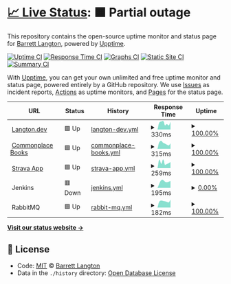 # [📈 Live Status](https://bdlangton.github.io/uptime): <!--live status--> **🟧 Partial outage**

This repository contains the open-source uptime monitor and status page for [Barrett Langton](http://langton.dev), powered by [Upptime](https://github.com/upptime/upptime).

[![Uptime CI](https://github.com/koj-co/upptime/workflows/Uptime%20CI/badge.svg)](https://github.com/koj-co/upptime/actions?query=workflow%3A%22Uptime+CI%22)
[![Response Time CI](https://github.com/koj-co/upptime/workflows/Response%20Time%20CI/badge.svg)](https://github.com/koj-co/upptime/actions?query=workflow%3A%22Response+Time+CI%22)
[![Graphs CI](https://github.com/koj-co/upptime/workflows/Graphs%20CI/badge.svg)](https://github.com/koj-co/upptime/actions?query=workflow%3A%22Graphs+CI%22)
[![Static Site CI](https://github.com/koj-co/upptime/workflows/Static%20Site%20CI/badge.svg)](https://github.com/koj-co/upptime/actions?query=workflow%3A%22Static+Site+CI%22)
[![Summary CI](https://github.com/koj-co/upptime/workflows/Summary%20CI/badge.svg)](https://github.com/koj-co/upptime/actions?query=workflow%3A%22Summary+CI%22)

With [Upptime](https://upptime.js.org), you can get your own unlimited and free uptime monitor and status page, powered entirely by a GitHub repository. We use [Issues](https://github.com/bdlangton/uptime/issues) as incident reports, [Actions](https://github.com/bdlangton/uptime/actions) as uptime monitors, and [Pages](https://bdlangton.github.io/uptime) for the status page.

<!--start: status pages-->
<!-- This summary is generated by Upptime (https://github.com/upptime/upptime) -->
<!-- Do not edit this manually, your changes will be overwritten -->
<!-- prettier-ignore -->
| URL | Status | History | Response Time | Uptime |
| --- | ------ | ------- | ------------- | ------ |
| <img alt="" src="https://icons.duckduckgo.com/ip3/langton.dev.ico" height="13"> [Langton.dev](https://langton.dev) | 🟩 Up | [langton-dev.yml](https://github.com/bdlangton/uptime/commits/HEAD/history/langton-dev.yml) | <details><summary><img alt="Response time graph" src="./graphs/langton-dev/response-time-week.png" height="20"> 330ms</summary><br><a href="https://status.langton.dev/history/langton-dev"><img alt="Response time 306" src="https://img.shields.io/endpoint?url=https%3A%2F%2Fraw.githubusercontent.com%2Fbdlangton%2Fuptime%2FHEAD%2Fapi%2Flangton-dev%2Fresponse-time.json"></a><br><a href="https://status.langton.dev/history/langton-dev"><img alt="24-hour response time 390" src="https://img.shields.io/endpoint?url=https%3A%2F%2Fraw.githubusercontent.com%2Fbdlangton%2Fuptime%2FHEAD%2Fapi%2Flangton-dev%2Fresponse-time-day.json"></a><br><a href="https://status.langton.dev/history/langton-dev"><img alt="7-day response time 330" src="https://img.shields.io/endpoint?url=https%3A%2F%2Fraw.githubusercontent.com%2Fbdlangton%2Fuptime%2FHEAD%2Fapi%2Flangton-dev%2Fresponse-time-week.json"></a><br><a href="https://status.langton.dev/history/langton-dev"><img alt="30-day response time 339" src="https://img.shields.io/endpoint?url=https%3A%2F%2Fraw.githubusercontent.com%2Fbdlangton%2Fuptime%2FHEAD%2Fapi%2Flangton-dev%2Fresponse-time-month.json"></a><br><a href="https://status.langton.dev/history/langton-dev"><img alt="1-year response time 308" src="https://img.shields.io/endpoint?url=https%3A%2F%2Fraw.githubusercontent.com%2Fbdlangton%2Fuptime%2FHEAD%2Fapi%2Flangton-dev%2Fresponse-time-year.json"></a></details> | <details><summary><a href="https://status.langton.dev/history/langton-dev">100.00%</a></summary><a href="https://status.langton.dev/history/langton-dev"><img alt="All-time uptime 99.88%" src="https://img.shields.io/endpoint?url=https%3A%2F%2Fraw.githubusercontent.com%2Fbdlangton%2Fuptime%2FHEAD%2Fapi%2Flangton-dev%2Fuptime.json"></a><br><a href="https://status.langton.dev/history/langton-dev"><img alt="24-hour uptime 100.00%" src="https://img.shields.io/endpoint?url=https%3A%2F%2Fraw.githubusercontent.com%2Fbdlangton%2Fuptime%2FHEAD%2Fapi%2Flangton-dev%2Fuptime-day.json"></a><br><a href="https://status.langton.dev/history/langton-dev"><img alt="7-day uptime 100.00%" src="https://img.shields.io/endpoint?url=https%3A%2F%2Fraw.githubusercontent.com%2Fbdlangton%2Fuptime%2FHEAD%2Fapi%2Flangton-dev%2Fuptime-week.json"></a><br><a href="https://status.langton.dev/history/langton-dev"><img alt="30-day uptime 100.00%" src="https://img.shields.io/endpoint?url=https%3A%2F%2Fraw.githubusercontent.com%2Fbdlangton%2Fuptime%2FHEAD%2Fapi%2Flangton-dev%2Fuptime-month.json"></a><br><a href="https://status.langton.dev/history/langton-dev"><img alt="1-year uptime 99.70%" src="https://img.shields.io/endpoint?url=https%3A%2F%2Fraw.githubusercontent.com%2Fbdlangton%2Fuptime%2FHEAD%2Fapi%2Flangton-dev%2Fuptime-year.json"></a></details>
| <img alt="" src="https://icons.duckduckgo.com/ip3/commonplace.langton.dev.ico" height="13"> [Commonplace Books](https://commonplace.langton.dev) | 🟩 Up | [commonplace-books.yml](https://github.com/bdlangton/uptime/commits/HEAD/history/commonplace-books.yml) | <details><summary><img alt="Response time graph" src="./graphs/commonplace-books/response-time-week.png" height="20"> 315ms</summary><br><a href="https://status.langton.dev/history/commonplace-books"><img alt="Response time 296" src="https://img.shields.io/endpoint?url=https%3A%2F%2Fraw.githubusercontent.com%2Fbdlangton%2Fuptime%2FHEAD%2Fapi%2Fcommonplace-books%2Fresponse-time.json"></a><br><a href="https://status.langton.dev/history/commonplace-books"><img alt="24-hour response time 306" src="https://img.shields.io/endpoint?url=https%3A%2F%2Fraw.githubusercontent.com%2Fbdlangton%2Fuptime%2FHEAD%2Fapi%2Fcommonplace-books%2Fresponse-time-day.json"></a><br><a href="https://status.langton.dev/history/commonplace-books"><img alt="7-day response time 315" src="https://img.shields.io/endpoint?url=https%3A%2F%2Fraw.githubusercontent.com%2Fbdlangton%2Fuptime%2FHEAD%2Fapi%2Fcommonplace-books%2Fresponse-time-week.json"></a><br><a href="https://status.langton.dev/history/commonplace-books"><img alt="30-day response time 327" src="https://img.shields.io/endpoint?url=https%3A%2F%2Fraw.githubusercontent.com%2Fbdlangton%2Fuptime%2FHEAD%2Fapi%2Fcommonplace-books%2Fresponse-time-month.json"></a><br><a href="https://status.langton.dev/history/commonplace-books"><img alt="1-year response time 284" src="https://img.shields.io/endpoint?url=https%3A%2F%2Fraw.githubusercontent.com%2Fbdlangton%2Fuptime%2FHEAD%2Fapi%2Fcommonplace-books%2Fresponse-time-year.json"></a></details> | <details><summary><a href="https://status.langton.dev/history/commonplace-books">100.00%</a></summary><a href="https://status.langton.dev/history/commonplace-books"><img alt="All-time uptime 99.96%" src="https://img.shields.io/endpoint?url=https%3A%2F%2Fraw.githubusercontent.com%2Fbdlangton%2Fuptime%2FHEAD%2Fapi%2Fcommonplace-books%2Fuptime.json"></a><br><a href="https://status.langton.dev/history/commonplace-books"><img alt="24-hour uptime 100.00%" src="https://img.shields.io/endpoint?url=https%3A%2F%2Fraw.githubusercontent.com%2Fbdlangton%2Fuptime%2FHEAD%2Fapi%2Fcommonplace-books%2Fuptime-day.json"></a><br><a href="https://status.langton.dev/history/commonplace-books"><img alt="7-day uptime 100.00%" src="https://img.shields.io/endpoint?url=https%3A%2F%2Fraw.githubusercontent.com%2Fbdlangton%2Fuptime%2FHEAD%2Fapi%2Fcommonplace-books%2Fuptime-week.json"></a><br><a href="https://status.langton.dev/history/commonplace-books"><img alt="30-day uptime 100.00%" src="https://img.shields.io/endpoint?url=https%3A%2F%2Fraw.githubusercontent.com%2Fbdlangton%2Fuptime%2FHEAD%2Fapi%2Fcommonplace-books%2Fuptime-month.json"></a><br><a href="https://status.langton.dev/history/commonplace-books"><img alt="1-year uptime 99.97%" src="https://img.shields.io/endpoint?url=https%3A%2F%2Fraw.githubusercontent.com%2Fbdlangton%2Fuptime%2FHEAD%2Fapi%2Fcommonplace-books%2Fuptime-year.json"></a></details>
| <img alt="" src="https://icons.duckduckgo.com/ip3/strava.langton.dev.ico" height="13"> [Strava App](https://strava.langton.dev) | 🟩 Up | [strava-app.yml](https://github.com/bdlangton/uptime/commits/HEAD/history/strava-app.yml) | <details><summary><img alt="Response time graph" src="./graphs/strava-app/response-time-week.png" height="20"> 259ms</summary><br><a href="https://status.langton.dev/history/strava-app"><img alt="Response time 236" src="https://img.shields.io/endpoint?url=https%3A%2F%2Fraw.githubusercontent.com%2Fbdlangton%2Fuptime%2FHEAD%2Fapi%2Fstrava-app%2Fresponse-time.json"></a><br><a href="https://status.langton.dev/history/strava-app"><img alt="24-hour response time 278" src="https://img.shields.io/endpoint?url=https%3A%2F%2Fraw.githubusercontent.com%2Fbdlangton%2Fuptime%2FHEAD%2Fapi%2Fstrava-app%2Fresponse-time-day.json"></a><br><a href="https://status.langton.dev/history/strava-app"><img alt="7-day response time 259" src="https://img.shields.io/endpoint?url=https%3A%2F%2Fraw.githubusercontent.com%2Fbdlangton%2Fuptime%2FHEAD%2Fapi%2Fstrava-app%2Fresponse-time-week.json"></a><br><a href="https://status.langton.dev/history/strava-app"><img alt="30-day response time 258" src="https://img.shields.io/endpoint?url=https%3A%2F%2Fraw.githubusercontent.com%2Fbdlangton%2Fuptime%2FHEAD%2Fapi%2Fstrava-app%2Fresponse-time-month.json"></a><br><a href="https://status.langton.dev/history/strava-app"><img alt="1-year response time 231" src="https://img.shields.io/endpoint?url=https%3A%2F%2Fraw.githubusercontent.com%2Fbdlangton%2Fuptime%2FHEAD%2Fapi%2Fstrava-app%2Fresponse-time-year.json"></a></details> | <details><summary><a href="https://status.langton.dev/history/strava-app">100.00%</a></summary><a href="https://status.langton.dev/history/strava-app"><img alt="All-time uptime 99.96%" src="https://img.shields.io/endpoint?url=https%3A%2F%2Fraw.githubusercontent.com%2Fbdlangton%2Fuptime%2FHEAD%2Fapi%2Fstrava-app%2Fuptime.json"></a><br><a href="https://status.langton.dev/history/strava-app"><img alt="24-hour uptime 100.00%" src="https://img.shields.io/endpoint?url=https%3A%2F%2Fraw.githubusercontent.com%2Fbdlangton%2Fuptime%2FHEAD%2Fapi%2Fstrava-app%2Fuptime-day.json"></a><br><a href="https://status.langton.dev/history/strava-app"><img alt="7-day uptime 100.00%" src="https://img.shields.io/endpoint?url=https%3A%2F%2Fraw.githubusercontent.com%2Fbdlangton%2Fuptime%2FHEAD%2Fapi%2Fstrava-app%2Fuptime-week.json"></a><br><a href="https://status.langton.dev/history/strava-app"><img alt="30-day uptime 100.00%" src="https://img.shields.io/endpoint?url=https%3A%2F%2Fraw.githubusercontent.com%2Fbdlangton%2Fuptime%2FHEAD%2Fapi%2Fstrava-app%2Fuptime-month.json"></a><br><a href="https://status.langton.dev/history/strava-app"><img alt="1-year uptime 99.97%" src="https://img.shields.io/endpoint?url=https%3A%2F%2Fraw.githubusercontent.com%2Fbdlangton%2Fuptime%2FHEAD%2Fapi%2Fstrava-app%2Fuptime-year.json"></a></details>
| <img alt="" src="https://icons.duckduckgo.com/ip3/null.ico" height="13"> Jenkins | 🟥 Down | [jenkins.yml](https://github.com/bdlangton/uptime/commits/HEAD/history/jenkins.yml) | <details><summary><img alt="Response time graph" src="./graphs/jenkins/response-time-week.png" height="20"> 195ms</summary><br><a href="https://status.langton.dev/history/jenkins"><img alt="Response time 222" src="https://img.shields.io/endpoint?url=https%3A%2F%2Fraw.githubusercontent.com%2Fbdlangton%2Fuptime%2FHEAD%2Fapi%2Fjenkins%2Fresponse-time.json"></a><br><a href="https://status.langton.dev/history/jenkins"><img alt="24-hour response time 195" src="https://img.shields.io/endpoint?url=https%3A%2F%2Fraw.githubusercontent.com%2Fbdlangton%2Fuptime%2FHEAD%2Fapi%2Fjenkins%2Fresponse-time-day.json"></a><br><a href="https://status.langton.dev/history/jenkins"><img alt="7-day response time 195" src="https://img.shields.io/endpoint?url=https%3A%2F%2Fraw.githubusercontent.com%2Fbdlangton%2Fuptime%2FHEAD%2Fapi%2Fjenkins%2Fresponse-time-week.json"></a><br><a href="https://status.langton.dev/history/jenkins"><img alt="30-day response time 195" src="https://img.shields.io/endpoint?url=https%3A%2F%2Fraw.githubusercontent.com%2Fbdlangton%2Fuptime%2FHEAD%2Fapi%2Fjenkins%2Fresponse-time-month.json"></a><br><a href="https://status.langton.dev/history/jenkins"><img alt="1-year response time 214" src="https://img.shields.io/endpoint?url=https%3A%2F%2Fraw.githubusercontent.com%2Fbdlangton%2Fuptime%2FHEAD%2Fapi%2Fjenkins%2Fresponse-time-year.json"></a></details> | <details><summary><a href="https://status.langton.dev/history/jenkins">0.00%</a></summary><a href="https://status.langton.dev/history/jenkins"><img alt="All-time uptime 78.51%" src="https://img.shields.io/endpoint?url=https%3A%2F%2Fraw.githubusercontent.com%2Fbdlangton%2Fuptime%2FHEAD%2Fapi%2Fjenkins%2Fuptime.json"></a><br><a href="https://status.langton.dev/history/jenkins"><img alt="24-hour uptime 0.00%" src="https://img.shields.io/endpoint?url=https%3A%2F%2Fraw.githubusercontent.com%2Fbdlangton%2Fuptime%2FHEAD%2Fapi%2Fjenkins%2Fuptime-day.json"></a><br><a href="https://status.langton.dev/history/jenkins"><img alt="7-day uptime 0.00%" src="https://img.shields.io/endpoint?url=https%3A%2F%2Fraw.githubusercontent.com%2Fbdlangton%2Fuptime%2FHEAD%2Fapi%2Fjenkins%2Fuptime-week.json"></a><br><a href="https://status.langton.dev/history/jenkins"><img alt="30-day uptime 0.00%" src="https://img.shields.io/endpoint?url=https%3A%2F%2Fraw.githubusercontent.com%2Fbdlangton%2Fuptime%2FHEAD%2Fapi%2Fjenkins%2Fuptime-month.json"></a><br><a href="https://status.langton.dev/history/jenkins"><img alt="1-year uptime 21.59%" src="https://img.shields.io/endpoint?url=https%3A%2F%2Fraw.githubusercontent.com%2Fbdlangton%2Fuptime%2FHEAD%2Fapi%2Fjenkins%2Fuptime-year.json"></a></details>
| <img alt="" src="https://icons.duckduckgo.com/ip3/null.ico" height="13"> RabbitMQ | 🟩 Up | [rabbit-mq.yml](https://github.com/bdlangton/uptime/commits/HEAD/history/rabbit-mq.yml) | <details><summary><img alt="Response time graph" src="./graphs/rabbit-mq/response-time-week.png" height="20"> 182ms</summary><br><a href="https://status.langton.dev/history/rabbit-mq"><img alt="Response time 212" src="https://img.shields.io/endpoint?url=https%3A%2F%2Fraw.githubusercontent.com%2Fbdlangton%2Fuptime%2FHEAD%2Fapi%2Frabbit-mq%2Fresponse-time.json"></a><br><a href="https://status.langton.dev/history/rabbit-mq"><img alt="24-hour response time 223" src="https://img.shields.io/endpoint?url=https%3A%2F%2Fraw.githubusercontent.com%2Fbdlangton%2Fuptime%2FHEAD%2Fapi%2Frabbit-mq%2Fresponse-time-day.json"></a><br><a href="https://status.langton.dev/history/rabbit-mq"><img alt="7-day response time 182" src="https://img.shields.io/endpoint?url=https%3A%2F%2Fraw.githubusercontent.com%2Fbdlangton%2Fuptime%2FHEAD%2Fapi%2Frabbit-mq%2Fresponse-time-week.json"></a><br><a href="https://status.langton.dev/history/rabbit-mq"><img alt="30-day response time 246" src="https://img.shields.io/endpoint?url=https%3A%2F%2Fraw.githubusercontent.com%2Fbdlangton%2Fuptime%2FHEAD%2Fapi%2Frabbit-mq%2Fresponse-time-month.json"></a><br><a href="https://status.langton.dev/history/rabbit-mq"><img alt="1-year response time 208" src="https://img.shields.io/endpoint?url=https%3A%2F%2Fraw.githubusercontent.com%2Fbdlangton%2Fuptime%2FHEAD%2Fapi%2Frabbit-mq%2Fresponse-time-year.json"></a></details> | <details><summary><a href="https://status.langton.dev/history/rabbit-mq">100.00%</a></summary><a href="https://status.langton.dev/history/rabbit-mq"><img alt="All-time uptime 99.96%" src="https://img.shields.io/endpoint?url=https%3A%2F%2Fraw.githubusercontent.com%2Fbdlangton%2Fuptime%2FHEAD%2Fapi%2Frabbit-mq%2Fuptime.json"></a><br><a href="https://status.langton.dev/history/rabbit-mq"><img alt="24-hour uptime 100.00%" src="https://img.shields.io/endpoint?url=https%3A%2F%2Fraw.githubusercontent.com%2Fbdlangton%2Fuptime%2FHEAD%2Fapi%2Frabbit-mq%2Fuptime-day.json"></a><br><a href="https://status.langton.dev/history/rabbit-mq"><img alt="7-day uptime 100.00%" src="https://img.shields.io/endpoint?url=https%3A%2F%2Fraw.githubusercontent.com%2Fbdlangton%2Fuptime%2FHEAD%2Fapi%2Frabbit-mq%2Fuptime-week.json"></a><br><a href="https://status.langton.dev/history/rabbit-mq"><img alt="30-day uptime 100.00%" src="https://img.shields.io/endpoint?url=https%3A%2F%2Fraw.githubusercontent.com%2Fbdlangton%2Fuptime%2FHEAD%2Fapi%2Frabbit-mq%2Fuptime-month.json"></a><br><a href="https://status.langton.dev/history/rabbit-mq"><img alt="1-year uptime 99.96%" src="https://img.shields.io/endpoint?url=https%3A%2F%2Fraw.githubusercontent.com%2Fbdlangton%2Fuptime%2FHEAD%2Fapi%2Frabbit-mq%2Fuptime-year.json"></a></details>

<!--end: status pages-->

[**Visit our status website →**](https://bdlangton.github.io/uptime)

## 📄 License

- Code: [MIT](./LICENSE) © [Barrett Langton](http://langton.dev)
- Data in the `./history` directory: [Open Database License](https://opendatacommons.org/licenses/odbl/1-0/)
